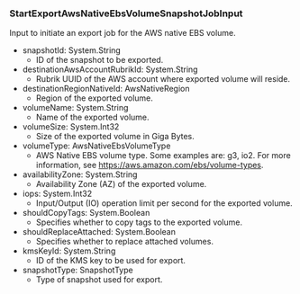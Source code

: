 ### StartExportAwsNativeEbsVolumeSnapshotJobInput
Input to initiate an export job for the AWS native EBS volume.

- snapshotId: System.String
  - ID of the snapshot to be exported.
- destinationAwsAccountRubrikId: System.String
  - Rubrik UUID of the AWS account where exported volume will reside.
- destinationRegionNativeId: AwsNativeRegion
  - Region of the exported volume.
- volumeName: System.String
  - Name of the exported volume.
- volumeSize: System.Int32
  - Size of the exported volume in Giga Bytes.
- volumeType: AwsNativeEbsVolumeType
  - AWS Native EBS volume type. Some examples are: g3, io2. For more information, see https://aws.amazon.com/ebs/volume-types.
- availabilityZone: System.String
  - Availability Zone (AZ) of the exported volume.
- iops: System.Int32
  - Input/Output (IO) operation limit per second for the exported volume.
- shouldCopyTags: System.Boolean
  - Specifies whether to copy tags to the exported volume.
- shouldReplaceAttached: System.Boolean
  - Specifies whether to replace attached volumes.
- kmsKeyId: System.String
  - ID of the KMS key to be used for export.
- snapshotType: SnapshotType
  - Type of snapshot used for export.
